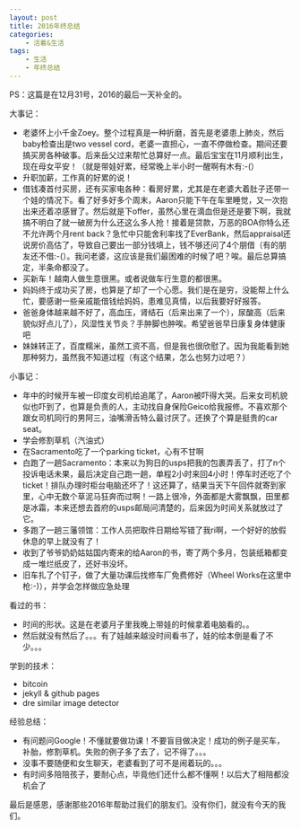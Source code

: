 ```yaml
---
layout: post
title: 2016年终总结
categories:
    - 活着&生活
tags:
    - 生活
    - 年终总结
---
```


PS：这篇是在12月31号，2016的最后一天补全的。

大事记：

- 老婆怀上小千金Zoey。整个过程真是一种折磨，首先是老婆患上肺炎，然后baby检查出是two vessel cord，老婆一直担心，一直不停做检查。期间还要搞买房各种破事。后来岳父过来帮忙总算好一点。最后宝宝在11月顺利出生，现在母女平安！（就是带娃好累，经常晚上半小时一醒啊有木有:-(）
- 升职加薪，工作真的好累的说！
- 借钱凑首付买房，还有买家电各种：看房好累，尤其是在老婆大着肚子还带一个娃的情况下。看了好多好多个周末，Aaron只能下午在车里睡觉，又一次抱出来还着凉感冒了。然后就是下offer，虽然心里在滴血但是还是要下啊，我就搞不明白了就一破房为什么还这么多人抢！接着是贷款，万恶的BOA你特么还不允许两个月rent back？急忙中只能舍利率找了EverBank，然后appraisal还说房价高估了，导致自己要出一部分钱填上，钱不够还问了4个朋借（有的朋友还不借:-(）。我问老婆，这应该是我们最困难的时候了吧？唉。最后总算搞定，半条命都没了。
- 买新车！越南人做生意很黑。或者说做车行生意的都很黑。
- 妈妈终于成功买了房，也算是了却了一个心愿。我们是在是穷，没能帮上什么忙，要感谢一些亲戚能借钱给妈妈，患难见真情，以后我要好好报答。
- 爸爸身体越来越不好了，高血压，肾结石（后来出来了一个），尿酸高（后来貌似好点儿了），风湿性关节炎？手肿脚也肿唉。希望爸爸早日康复身体健康吧
- 妹妹转正了，百度糯米，虽然工资不高，但是我也很欣慰了。因为我能看到她那种努力，虽然我不知道过程（有这个结果，怎么也努力过吧？）

小事记：

- 年中的时候开车被一印度女司机给追尾了，Aaron被吓得大哭。后来女司机貌似也吓到了，也算是负责的人，主动找自身保险Geico给我报修。不喜欢那个跟女司机同行的男阿三，油嘴滑舌特么最讨厌了。还换了个算是挺贵的car seat。
- 学会修割草机（汽油式）
- 在Sacramento吃了一个parking ticket，心有不甘啊
- 白跑了一趟Sacramento：本来以为狗日的usps把我的包裹弄丢了，打了n个投诉电话未果，最后决定自己跑一趟，单程2小时来回4小时！停车时还吃了个ticket！排队办理时柜台电脑还坏了！这还算了，结果当天下午回件就寄到家里，心中无数个草泥马狂奔而过啊！一路上很冷，外面都是大雾飘飘，田里都是冰霜，本来还想去首府的usps邮局问清楚的，后来因为时间关系就放过了它。
- 多跑了一趟三藩领馆：工作人员把取件日期给写错了我ri啊，一个好好的放假休息的早上就没有了！
- 收到了爷爷奶奶姑姑国内寄来的给Aaron的书，寄了两个多月，包装纸箱都变成一堆烂纸皮了，还好书没坏。
- 旧车扎了个钉子，做了大量功课后找修车厂免费修好（Wheel Works在这里中枪:-)），并学会怎样做应急处理

看过的书：

- 时间的形状。这是在老婆月子里我晚上带娃的时候拿着电脑看的。。
- 然后就没有然后了。。。有了娃越来越没时间看书了，娃的绘本倒是看了不少。。。

学到的技术：

- bitcoin
- jekyll & github pages
- dre similar image detector

经验总结：

- 有问题问Google！不懂就要做功课！不要盲目做决定！成功的例子是买车，补胎，修割草机。失败的例子多了去了，记不得了。。。
- 没事不要随便和女生聊天，老婆看到了可不是闹着玩的。。。
- 有时间多陪陪孩子，要耐心点，毕竟他们还什么都不懂啊！以后大了相陪都没机会了

最后是感恩，感谢那些2016年帮助过我们的朋友们。没有你们，就没有今天的我们。
